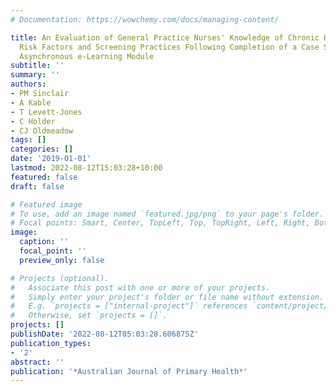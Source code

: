 ```yaml
---
# Documentation: https://wowchemy.com/docs/managing-content/

title: An Evaluation of General Practice Nurses' Knowledge of Chronic Kidney Disease
  Risk Factors and Screening Practices Following Completion of a Case Study-Based
  Asynchronous e-Learning Module
subtitle: ''
summary: ''
authors:
- PM Sinclair
- A Kable
- T Levett-Jones
- C Holder
- CJ Oldmeadow
tags: []
categories: []
date: '2019-01-01'
lastmod: 2022-08-12T15:03:28+10:00
featured: false
draft: false

# Featured image
# To use, add an image named `featured.jpg/png` to your page's folder.
# Focal points: Smart, Center, TopLeft, Top, TopRight, Left, Right, BottomLeft, Bottom, BottomRight.
image:
  caption: ''
  focal_point: ''
  preview_only: false

# Projects (optional).
#   Associate this post with one or more of your projects.
#   Simply enter your project's folder or file name without extension.
#   E.g. `projects = ["internal-project"]` references `content/project/deep-learning/index.md`.
#   Otherwise, set `projects = []`.
projects: []
publishDate: '2022-08-12T05:03:28.606875Z'
publication_types:
- '2'
abstract: ''
publication: '*Australian Journal of Primary Health*'
---
```

